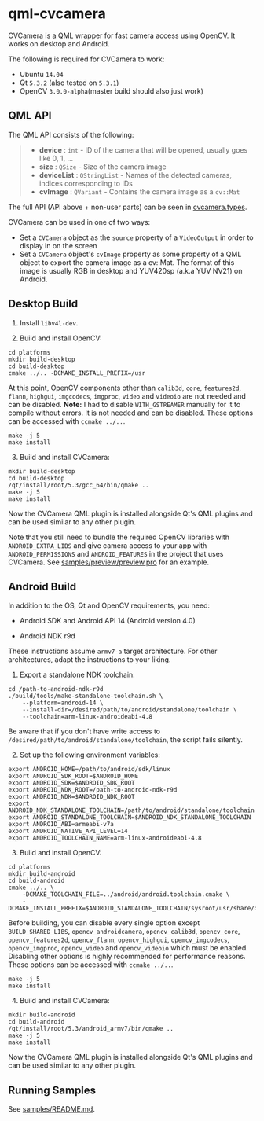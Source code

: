 qml-cvcamera
============

CVCamera is a QML wrapper for fast camera access using OpenCV. It works on desktop and Android.

The following is required for CVCamera to work:

  - Ubuntu `14.04`
  - Qt `5.3.2` (also tested on `5.3.1`)
  - OpenCV `3.0.0-alpha`(master build should also just work)

QML API
-------

The QML API consists of the following:

>  - **device** : `int` - ID of the camera that will be opened, usually goes like 0, 1, ...
>  - **size** : `QSize` - Size of the camera image
>  - **deviceList** : `QStringList` - Names of the detected cameras, indices corresponding to IDs
>  - **cvImage** : `QVariant` - Contains the camera image as a `cv::Mat`

The full API (API above + non-user parts) can be seen in [cvcamera.types](cvcamera.types).

CVCamera can be used in one of two ways:

  - Set a `CVCamera` object as the `source` property of a `VideoOutput` in order to display in on the screen
  - Set a `CVCamera` object's `cvImage` property as some property of a QML object to export the camera image as a cv::Mat. The format of this image is usually RGB in desktop and YUV420sp (a.k.a YUV NV21) on Android.

Desktop Build
-------------

1. Install `libv4l-dev`.

2. Build and install OpenCV:

  ```
  cd platforms
  mkdir build-desktop
  cd build-desktop
  cmake ../.. -DCMAKE_INSTALL_PREFIX=/usr
  ```

  At this point, OpenCV components other than `calib3d`, `core`, `features2d`, `flann`, `highgui`, `imgcodecs`, `imgproc`, `video` and `videoio` are not needed and can be disabled. **Note:** I had to disable `WITH_GSTREAMER` manually for it to compile without errors. It is not needed and can be disabled. These options can be accessed with `ccmake ../..`.

  ```
  make -j 5
  make install
  ```

3. Build and install CVCamera:

  ```
  mkdir build-desktop
  cd build-desktop
  /qt/install/root/5.3/gcc_64/bin/qmake ..
  make -j 5
  make install
  ```

  Now the CVCamera QML plugin is installed alongside Qt's QML plugins and can be used similar to any other plugin.

  Note that you still need to bundle the required OpenCV libraries with `ANDROID_EXTRA_LIBS` and give camera access to your app with `ANDROID_PERMISSIONS` and `ANDROID_FEATURES` in the project that uses CVCamera. See [samples/preview/preview.pro](samples/preview/preview.pro) for an example.

Android Build
-------------

In addition to the OS, Qt and OpenCV requirements, you need:

  - Android SDK and Android API 14 (Android version 4.0)

  - Android NDK r9d

These instructions assume `armv7-a` target architecture. For other architectures, adapt the instructions to your liking.

1. Export a standalone NDK toolchain:

  ```
  cd /path-to-android-ndk-r9d
  ./build/tools/make-standalone-toolchain.sh \
      --platform=android-14 \
      --install-dir=/desired/path/to/android/standalone/toolchain \
      --toolchain=arm-linux-androideabi-4.8
  ```

  Be aware that if you don't have write access to `/desired/path/to/android/standalone/toolchain`, the script fails silently.

2. Set up the following environment variables:

  ```
  export ANDROID_HOME=/path/to/android/sdk/linux
  export ANDROID_SDK_ROOT=$ANDROID_HOME
  export ANDROID_SDK=$ANDROID_SDK_ROOT
  export ANDROID_NDK_ROOT=/path-to-android-ndk-r9d
  export ANDROID_NDK=$ANDROID_NDK_ROOT
  export ANDROID_NDK_STANDALONE_TOOLCHAIN=/path/to/android/standalone/toolchain
  export ANDROID_STANDALONE_TOOLCHAIN=$ANDROID_NDK_STANDALONE_TOOLCHAIN
  export ANDROID_ABI=armeabi-v7a
  export ANDROID_NATIVE_API_LEVEL=14
  export ANDROID_TOOLCHAIN_NAME=arm-linux-androideabi-4.8
  ```

3. Build and install OpenCV:

  ```
  cd platforms
  mkdir build-android
  cd build-android
  cmake ../.. \
      -DCMAKE_TOOLCHAIN_FILE=../android/android.toolchain.cmake \
      -DCMAKE_INSTALL_PREFIX=$ANDROID_STANDALONE_TOOLCHAIN/sysroot/usr/share/opencv/
  ```

  Before building, you can disable every single option except `BUILD_SHARED_LIBS`, `opencv_androidcamera`, `opencv_calib3d`, `opencv_core`, `opencv_features2d`, `opencv_flann`, `opencv_highgui`, `opemcv_imgcodecs`, `opencv_imgproc`, `opencv_video` and `opencv_videoio` which must be enabled. Disabling other options is highly recommended for performance reasons. These options can be accessed with `ccmake ../..`.

  ```
  make -j 5
  make install
  ```

4. Build and install CVCamera:

  ```
  mkdir build-android
  cd build-android
  /qt/install/root/5.3/android_armv7/bin/qmake ..
  make -j 5
  make install
  ```

  Now the CVCamera QML plugin is installed alongside Qt's QML plugins and can be used similar to any other plugin.

Running Samples
---------------

See [samples/README.md](samples/README.md).

